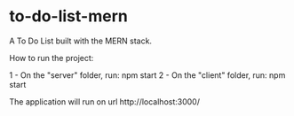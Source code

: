 # to-do-list-mern
A To Do List built with the MERN stack.

How to run the project:

1 - On the "server" folder, run: npm start
2 - On the "client" folder, run: npm start

The application will run on url http://localhost:3000/
